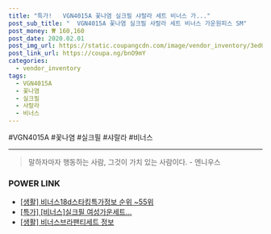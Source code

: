 ```yaml
--- 
title: "특가!   VGN4015A 꽃나염 실크필 샤랄라 세트 비너스 가..." 
post_sub_title: "  VGN4015A 꽃나염 실크필 샤랄라 세트 비너스 가운원피스 SM" 
post_money: ₩ 160,160 
post_date: 2020.02.01 
post_img_url: https://static.coupangcdn.com/image/vendor_inventory/3ed0/a820fb9f134e3abc83d545e8e4c590ea910174b2d6b3bc46266a3141acd5.jpg 
post_link_url: https://coupa.ng/bnO9mY 
categories: 
  - vendor_inventory 
tags: 
  - VGN4015A 
  - 꽃나염 
  - 실크필 
  - 샤랄라 
  - 비너스 
--- 
```

  #VGN4015A #꽃나염 #실크필 #샤랄라 #비너스 
<hr> 

> 말하자마자 행동하는 사람, 그것이 가치 있는 사람이다. - 엔니우스 


### POWER LINK

* <a href="https://blog.naver.com/fasyy4321/221773032781" target="_blank"> [생활] 비너스18d스타킹특가정보 순위 ~55위</a>
* <a href="https://blog.naver.com/santokki14/221792248458" target="_blank">[특가] [비너스]실크필 여성가운세트...</a>
* <a href="https://blog.naver.com/santokki14/221768442161" target="_blank"> [생활] 비너스브라팬티세트 정보 </a>
